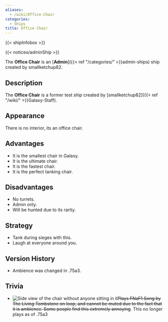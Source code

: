 ```yaml
---
aliases:
  - /wiki/Office-Chair
categories:
  - Ships
title: Office Chair
---
```


{{< shipInfobox >}}

{{< notices/adminShip >}}

The **Office Chair** is an [**Admin**]({{< ref "/categories/" >}}admin-ships) ship created by smallketchup82.

## Description

The **Office Chair** is a former test ship created by [smallketchup82]({{< ref "/wiki/" >}}Galaxy-Staff).

## Appearance

There is no interior, its an office chair.

## Advantages

- It is the smallest chair in Galaxy.
- It is the ultimate chair.
- It is the fastest chair.
- It is the perfect tanking chair.

## Disadvantages

- No turrets.
- Admin only.
- Will be hunted due to its rarity.

## Strategy

- Tank during sieges with this.
- Laugh at everyone around you.

## Version History

- Ambience was changed in .75a3.

## Trivia

- ![Side view of the chair without anyone sitting in
it](Office_Chair_Side_View.png "Side view of the chair without anyone sitting in it")<s>Plays FNaF1 Song by The Living Tombstone on loop, and cannot be muted due to the fact that it is ambience. Some people find this extremely annoying</s>. This no longer plays as of .75a3
